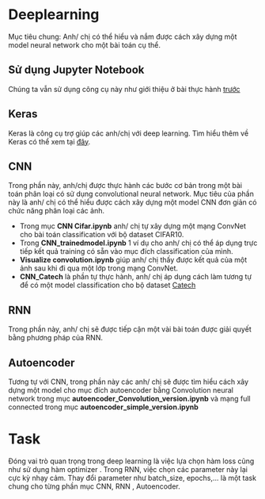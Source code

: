 # Deeplearning

Mục tiêu chung: Anh/ chị có thể hiểu và nắm được cách xây dựng một model neural network cho một bài toán cụ thể.

## Sử dụng Jupyter Notebook

Chúng ta vẫn sử dụng công cụ này như giới thiệu ở bài thực hành [trước](https://github.com/kienvu58/face_detection)

## Keras

Keras là công cụ trợ giúp các anh/chị với deep learning. Tìm hiểu thêm về Keras có thể xem tại [đây](https://keras.io).

## CNN

Trong phần này, anh/chị được thực hành các bước cơ bản trong một bài toán phân loại có sử dụng convolutional neural network. Mục tiêu của phần này là anh/ chị có thể hiểu được cách xây dựng một model CNN đơn giản có chức năng phân loại các ảnh. 
- Trong mục **CNN Cifar.ipynb** anh/ chị tự xây dựng một mạng ConvNet cho bài toán classification với bộ dataset CIFAR10.
- Trong **CNN_trainedmodel.ipynb** 1 ví dụ cho anh/ chị có thể áp dụng trực tiếp kết quả training có sẵn vào mục đích classification của mình. 
- **Visualize convolution.ipynb** giúp anh/ chị thấy được kết quả của một ảnh sau khi đi qua một lớp trong mạng ConvNet.
- **CNN_Catech** là phần tự thực hành, anh/ chị áp dụng cách làm tương tự để có một model classification cho bộ dataset [Catech](http://www.vision.caltech.edu/Image_Datasets/Caltech101/)

## RNN

Trong phần này, anh/ chị sẽ được tiếp cận một vài bài toán được giải quyết bằng phương pháp của RNN.

## Autoencoder

Tương tự với CNN, trong phần này các anh/ chị sẽ được tìm hiểu cách xây dựng một model cho mục đích autoencoder bằng Convolution neural network trong mục **autoencoder_Convolution_version.ipynb** và mạng full connected trong mục **autoencoder_simple_version.ipynb**

# Task 
Đóng vai trò quan trọng trong deep learning là việc lựa chọn hàm loss cũng như sử dụng hàm optimizer . Trong RNN, việc chọn các parameter này lại cực kỳ nhạy cảm. Thay đổi parameter như batch_size, epochs,... là một task chung cho từng phần mục CNN, RNN , Autoencoder.
